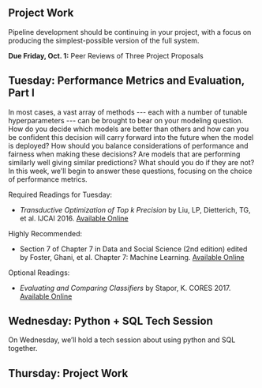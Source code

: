 ## Project Work
Pipeline development should be continuing in your project, with a focus on producing the simplest-possible version of the full system.

**Due Friday, Oct. 1:** Peer Reviews of Three Project Proposals

## Tuesday: Performance Metrics and Evaluation, Part I
In most cases, a vast array of methods --- each with a number of tunable hyperparameters --- can be brought to bear on your modeling question. How do you decide which models are better than others and how can you be confident this decision will carry forward into the future when the model is deployed? How should you balance considerations of performance and fairness when making these decisions? Are models that are performing similarly well giving similar predictions? What should you do if they are not? In this week, we'll begin to answer these questions, focusing on the choice of performance metrics.

Required Readings for Tuesday: 
<!-- - [Short Video on Evaluation Metrics](https://youtu.be/JsicCiQiq7E) -->
- *Transductive Optimization of Top k Precision* by Liu, LP, Dietterich, TG, et al. IJCAI 2016. [Available Online](LiuTransductiveTopK.pdf)

Highly Recommended:
- Section 7 of Chapter 7 in Data and Social Science (2nd edition) edited by Foster, Ghani, et al. Chapter 7: Machine Learning. [Available Online](https://textbook.coleridgeinitiative.org/chap-ml.html)

Optional Readings:
- *Evaluating and Comparing Classifiers* by Stapor, K. CORES 2017. [Available Online](StaporEvaluating.pdf) 

## Wednesday: Python + SQL Tech Session
On Wednesday, we’ll hold a tech session about using python and SQL together.

## Thursday: Project Work
